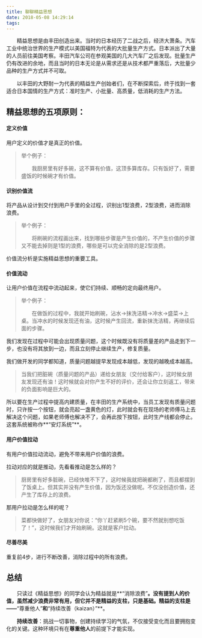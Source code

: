 ```yaml
---
title: 聊聊精益思想
date: 2018-05-08 14:29:14
tags:
---
```


　　精益思想是由丰田创造出来。当时的日本经历了二战之后，经济大萧条。汽车工业中统治世界的生产模式以美国福特为代表的大批量生产方式。日本派出了大量的人员前往美国考察。丰田汽车公司在参观美国的几大汽车厂之后发现。批量生产仍有改进的余地，而且当时的日本无论是从需求还是从技术都严重落后，大批量少品种的生产方式并不可取。

　　以丰田的大野耐一为代表的精益生产创始者们，在不断探索后，终于找到一套适合日本国情的生产方式：准时生产、小批量、高质量，低消耗的生产方法。

## 精益思想的五项原则：

#### 定义价值

用户定义的价值才是真正的价值。

> 举个例子：
>
> 　　我厨房里有好多碗，这不算有价值，这顶多算库存。只有饭好了，需要盛饭的时候碗才有价值。

#### 识别价值流

将产品从设计到交付到用户手里的全过程，识别出1型浪费，2型浪费，进而消除浪费。

> 举个例子：
>
> 　　将刷碗的流程画出来，找到哪些步骤是产生价值的，不产生价值的步骤又不能去掉则是1型的浪费，哪些是可以完全消除的是2型浪费。

价值流分析是实施精益思想的重要工具。

#### 价值流动

让用户价值在流程中流动起来，使它们持续、顺畅的定向最终用户。

> 举个例子：
>
> 　　在做饭的过程中，我就开始刷碗，沾水->抹洗洁精->冲水->盛菜->上桌。当冲水的时候发现还有油，这时候产生回流，重新抹洗洁精，再继续后面的步骤。

我们发现在过程中可能会出现质量问题，这个时候既没有将质量差的产品走到下一步，也没有将其放到一边，而且立刻停止继续生产，修复质量。

我们做开发的同学都知道，质量问题越提早发现成本越低，发现的越晚成本越高。

> 当我们把脏碗（质量问题的产品）递给女朋友（交付给客户），这时候女朋友发现还有油！这时候就会对你产生不好的评价，还会让你立刻返工，带来的负面影响是巨大的。

所以要在生产过程中提高内建质量，在丰田的生产系统中，当员工发现有质量问题时，只许按一个按钮，就会亮起一盏黄色的灯，此时就会有在现场的老师傅马上去解决这个问题，如果老师傅也解决不了，会再此按下按钮，此时生产线都会停止。这套系统被称作**“安灯系统”**。

#### 用户价值拉动

有用户价值拉动流动，避免不带来用户价值的浪费。

拉动对应的就是推动，先看看推动是怎么样的？

> 厨房里有好多脏碗，已经快堆不下了，这时候我就把碗都刷了，而且都摆到了饭桌上。但其实并没有产生价值，因为饭还没做呢。不仅没创造价值，还产生了库存上的浪费。

那用户拉动是怎么样的呢？

> 菜都快做好了，女朋友对你说：“你丫赶紧刷5个碗，要不然就别想吃饭了！”，这时候我们才开始刷碗。这就是客户拉动。

#### 尽善尽美

重复前4步，进行不断改善，消除过程中的所有浪费。



## 总结

　　只读过《精益思想》的同学会认为精益就是**“消除浪费”**。没有提到人的价值，虽然减少浪费非常有用，但它并不是精益的支柱，只是基础。精益的支柱是——**“尊重他人”**和**“持续改善（kaizan）”**。

　　**持续改善**：挑战一切事物，创建持续学习的气氛，不仅接受变化而且要拥抱变化的关键。这种环境只有在**尊重他人**的前提下才能实现。